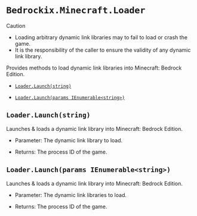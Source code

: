 # `Bedrockix.Minecraft.Loader`

> [!CAUTION]
> - Loading arbitrary dynamic link libraries may to fail to load or crash the game.
> - It is the responsibility of the caller to ensure the validity of any dynamic link library.

Provides methods to load dynamic link libraries into Minecraft: Bedrock Edition.

- [`Loader.Launch(string)`](#loaderlaunchstring)

- [`Loader.Launch(params IEnumerable<string>)`](#loaderlaunchparams-ienumerablestring)

## `Loader.Launch(string)`

Launches & loads a dynamic link library into Minecraft: Bedrock Edition.

- Parameter: The dynamic link library to load.

- Returns: The process ID of the game.

## `Loader.Launch(params IEnumerable<string>)`

Launches & loads a dynamic link library into Minecraft: Bedrock Edition.

- Parameter: The dynamic link libraries to load.

- Returns: The process ID of the game.
